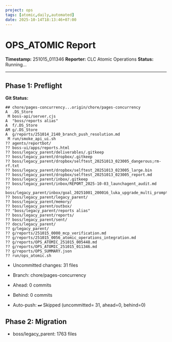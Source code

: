 ```yaml
---
project: ops
tags: [atomic,daily,automated]
date: 2025-10-14T18:13:46+07:00
---
```


# OPS_ATOMIC Report

**Timestamp:** 251015_011346
**Reporter:** CLC Atomic Operations
**Status:** Running...

---

## Phase 1: Preflight

**Git Status:**
```
## chore/pages-concurrency...origin/chore/pages-concurrency
A  .DS_Store
 M boss-api/server.cjs
A  "boss/reports alias"
A  f/.DS_Store
AM g/.DS_Store
A  g/reports/251014_2140_branch_push_resolution.md
 M run/smoke_api_ui.sh
?? agents/reportbot/
?? boss-ui/apps/reports.html
?? boss/legacy_parent/deliverables/.gitkeep
?? boss/legacy_parent/dropbox/.gitkeep
?? boss/legacy_parent/dropbox/selftest_20251013_023005_dangerous;rm-rf.txt
?? boss/legacy_parent/dropbox/selftest_20251013_023005_large.bin
?? boss/legacy_parent/dropbox/selftest_20251013_023005_report.md
?? boss/legacy_parent/inbox/.gitkeep
?? boss/legacy_parent/inbox/REPORT_2025-10-03_launchagent_audit.md
?? boss/legacy_parent/inbox/goal_20251001_200016_luka_upgrade_multi_prompt_nlu.md
?? boss/legacy_parent/legacy_parent/
?? boss/legacy_parent/memory/
?? boss/legacy_parent/outbox/
?? "boss/legacy_parent/reports alias"
?? boss/legacy_parent/reports/
?? boss/legacy_parent/sent/
?? docs/legacy_parent/
?? g/legacy_parent/
?? g/reports/251015_0000_mcp_verification.md
?? g/reports/251015_0056_atomic_operations_integration.md
?? g/reports/OPS_ATOMIC_251015_005448.md
?? g/reports/OPS_ATOMIC_251015_011346.md
?? g/reports/OPS_SUMMARY.json
?? run/ops_atomic.sh
```

- Uncommitted changes:       31 files
- Branch: chore/pages-concurrency
- Ahead: 0 commits
- Behind: 0 commits

- Auto-push: ⏭ Skipped (uncommitted=      31, ahead=0, behind=0)

## Phase 2: Migration

- boss/legacy_parent:     1763 files
